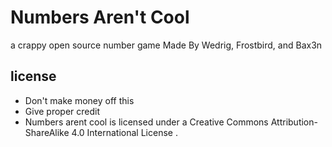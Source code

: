 # Numbers Aren't Cool
a crappy open source number game
Made By Wedrig, Frostbird, and Bax3n

## license
* Don't make money off this
* Give proper credit
* Numbers arent cool is licensed under a Creative Commons Attribution-ShareAlike 4.0 International License .
